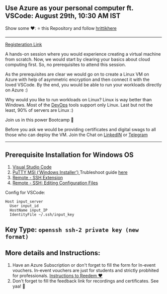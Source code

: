 ## Use Azure as your personal computer ft. VSCode: August 29th, 10:30 AM IST

Show some ❤️: ⭐ this Repository and follow [hrittikhere](https://github.com/hrittikhere)

---
[Registeration Link](https://forms.office.com/r/VGJwE5BYqd)

A hands-on session where you would experience creating a virtual machine from scratch. Now, we would start by clearing your basics about cloud computing first. So, no prerequisites to attend this session.

As the prerequisites are clear we would go on to create a Linux VM on Azure with help of asymmetric encryption and then connect it with the loved VSCode. By the end, you would be able to run your workloads directly on Azure :)

Why would you like to run workloads on Linux?
Linux is way better than Windows. Most of the [DevOps](https://www.p3r.one/what-is-devops/) tools support only Linux. Last but not the least, 90% of servers are Linux :)

Join us in this power Bootcamp 🙌

Before you ask we would be providing certificates and digital swags to all those who can deploy the VM. Join the Chat on [LinkedIN](https://www.linkedin.com/events/useazureasyourpersonalcomputerf6824242363796471808/) or [Telegram](https://t.me/joinchat/FjVuSFMYZNBkMTM9) 

---

## Prerequisite Installation for Windows OS
1. [Visual Studio Code](https://code.visualstudio.com/download) 
2. [PuTTY MSI (‘Windows Installer’)
](https://www.chiark.greenend.org.uk/~sgtatham/putty/latest.html) Trubleshoot guide [here](https://www.chiark.greenend.org.uk/~sgtatham/putty/faq.html#faq-32bit-64bit)
3. [Remote - SSH Extension](https://marketplace.visualstudio.com/items?itemName=ms-vscode-remote.remote-ssh)
4. [Remote - SSH: Editing Configuration Files](https://marketplace.visualstudio.com/items?itemName=ms-vscode-remote.remote-ssh-edit)


Config for VSCode:
```
Host input_server
  User input_id
  HostName input_IP
  IdentityFile ~/.ssh/input_key
```
Key Type: 
<code>openssh ssh-2 private key (new format)</code>
---

## More details and Instructions:
1. Have an Azure Subscription or don't forget to fill the form for In-event vouchers. In-event vouchers are just for students and strictly probhited for professionals. [Instructions to Reedem ❤️](https://github.com/hrittikhere/events/blob/main/Azure_Verification.md)
2. Don't forget to fill the feedback link for recordings and certificates. See yaa! 👋
